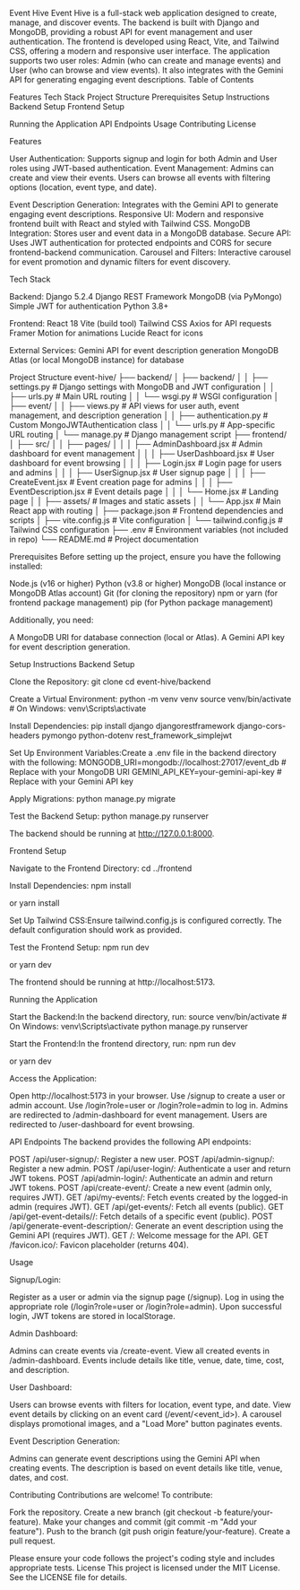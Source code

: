 Event Hive
Event Hive is a full-stack web application designed to create, manage, and discover events. The backend is built with Django and MongoDB, providing a robust API for event management and user authentication. The frontend is developed using React, Vite, and Tailwind CSS, offering a modern and responsive user interface. The application supports two user roles: Admin (who can create and manage events) and User (who can browse and view events). It also integrates with the Gemini API for generating engaging event descriptions.
Table of Contents

Features
Tech Stack
Project Structure
Prerequisites
Setup Instructions
Backend Setup
Frontend Setup


Running the Application
API Endpoints
Usage
Contributing
License

Features

User Authentication: Supports signup and login for both Admin and User roles using JWT-based authentication.
Event Management:
Admins can create and view their events.
Users can browse all events with filtering options (location, event type, and date).


Event Description Generation: Integrates with the Gemini API to generate engaging event descriptions.
Responsive UI: Modern and responsive frontend built with React and styled with Tailwind CSS.
MongoDB Integration: Stores user and event data in a MongoDB database.
Secure API: Uses JWT authentication for protected endpoints and CORS for secure frontend-backend communication.
Carousel and Filters: Interactive carousel for event promotion and dynamic filters for event discovery.

Tech Stack

Backend:
Django 5.2.4
Django REST Framework
MongoDB (via PyMongo)
Simple JWT for authentication
Python 3.8+


Frontend:
React 18
Vite (build tool)
Tailwind CSS
Axios for API requests
Framer Motion for animations
Lucide React for icons


External Services:
Gemini API for event description generation
MongoDB Atlas (or local MongoDB instance) for database



Project Structure
event-hive/
├── backend/
│   ├── backend/
│   │   ├── settings.py          # Django settings with MongoDB and JWT configuration
│   │   ├── urls.py             # Main URL routing
│   │   └── wsgi.py             # WSGI configuration
│   ├── event/
│   │   ├── views.py            # API views for user auth, event management, and description generation
│   │   ├── authentication.py    # Custom MongoJWTAuthentication class
│   │   └── urls.py             # App-specific URL routing
│   └── manage.py               # Django management script
├── frontend/
│   ├── src/
│   │   ├── pages/
│   │   │   ├── AdminDashboard.jsx  # Admin dashboard for event management
│   │   │   ├── UserDashboard.jsx   # User dashboard for event browsing
│   │   │   ├── Login.jsx          # Login page for users and admins
│   │   │   ├── UserSignup.jsx     # User signup page
│   │   │   ├── CreateEvent.jsx    # Event creation page for admins
│   │   │   ├── EventDescription.jsx # Event details page
│   │   │   └── Home.jsx           # Landing page
│   │   ├── assets/                # Images and static assets
│   │   └── App.jsx                # Main React app with routing
│   ├── package.json               # Frontend dependencies and scripts
│   ├── vite.config.js             # Vite configuration
│   └── tailwind.config.js         # Tailwind CSS configuration
├── .env                           # Environment variables (not included in repo)
└── README.md                      # Project documentation

Prerequisites
Before setting up the project, ensure you have the following installed:

Node.js (v16 or higher)
Python (v3.8 or higher)
MongoDB (local instance or MongoDB Atlas account)
Git (for cloning the repository)
npm or yarn (for frontend package management)
pip (for Python package management)

Additionally, you need:

A MongoDB URI for database connection (local or Atlas).
A Gemini API key for event description generation.

Setup Instructions
Backend Setup

Clone the Repository:
git clone <repository-url>
cd event-hive/backend


Create a Virtual Environment:
python -m venv venv
source venv/bin/activate  # On Windows: venv\Scripts\activate


Install Dependencies:
pip install django djangorestframework django-cors-headers pymongo python-dotenv rest_framework_simplejwt


Set Up Environment Variables:Create a .env file in the backend directory with the following:
MONGODB_URI=mongodb://localhost:27017/event_db  # Replace with your MongoDB URI
GEMINI_API_KEY=your-gemini-api-key             # Replace with your Gemini API key


Apply Migrations:
python manage.py migrate


Test the Backend Setup:
python manage.py runserver

The backend should be running at http://127.0.0.1:8000.


Frontend Setup

Navigate to the Frontend Directory:
cd ../frontend


Install Dependencies:
npm install

or
yarn install


Set Up Tailwind CSS:Ensure tailwind.config.js is configured correctly. The default configuration should work as provided.

Test the Frontend Setup:
npm run dev

or
yarn dev

The frontend should be running at http://localhost:5173.


Running the Application

Start the Backend:In the backend directory, run:
source venv/bin/activate  # On Windows: venv\Scripts\activate
python manage.py runserver


Start the Frontend:In the frontend directory, run:
npm run dev

or
yarn dev


Access the Application:

Open http://localhost:5173 in your browser.
Use /signup to create a user or admin account.
Use /login?role=user or /login?role=admin to log in.
Admins are redirected to /admin-dashboard for event management.
Users are redirected to /user-dashboard for event browsing.



API Endpoints
The backend provides the following API endpoints:

POST /api/user-signup/: Register a new user.
POST /api/admin-signup/: Register a new admin.
POST /api/user-login/: Authenticate a user and return JWT tokens.
POST /api/admin-login/: Authenticate an admin and return JWT tokens.
POST /api/create-event/: Create a new event (admin only, requires JWT).
GET /api/my-events/: Fetch events created by the logged-in admin (requires JWT).
GET /api/get-events/: Fetch all events (public).
GET /api/get-event-details//: Fetch details of a specific event (public).
POST /api/generate-event-description/: Generate an event description using the Gemini API (requires JWT).
GET /: Welcome message for the API.
GET /favicon.ico/: Favicon placeholder (returns 404).

Usage

Signup/Login:

Register as a user or admin via the signup page (/signup).
Log in using the appropriate role (/login?role=user or /login?role=admin).
Upon successful login, JWT tokens are stored in localStorage.


Admin Dashboard:

Admins can create events via /create-event.
View all created events in /admin-dashboard.
Events include details like title, venue, date, time, cost, and description.


User Dashboard:

Users can browse events with filters for location, event type, and date.
View event details by clicking on an event card (/event/<event_id>).
A carousel displays promotional images, and a "Load More" button paginates events.


Event Description Generation:

Admins can generate event descriptions using the Gemini API when creating events.
The description is based on event details like title, venue, dates, and cost.



Contributing
Contributions are welcome! To contribute:

Fork the repository.
Create a new branch (git checkout -b feature/your-feature).
Make your changes and commit (git commit -m "Add your feature").
Push to the branch (git push origin feature/your-feature).
Create a pull request.

Please ensure your code follows the project's coding style and includes appropriate tests.
License
This project is licensed under the MIT License. See the LICENSE file for details.
